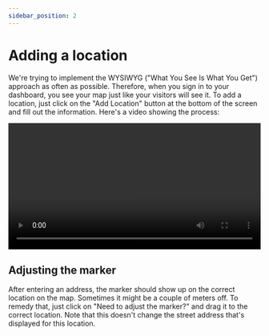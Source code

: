 ```yaml
---
sidebar_position: 2
---
```


# Adding a location

We're trying to implement the WYSIWYG ("What You See Is What You Get") approach as often as possible. Therefore, when you sign in to your dashboard, you see your map just like your visitors will see it. To add a location, just click on the "Add Location" button at the bottom of the screen and fill out the information. Here's a video showing the process:


<video width="100%" controls>
  <source src="/videos/mapzy_add_location.mp4" type="video/mp4" />
  Your browser does not support the video tag.
</video>

## Adjusting the marker

After entering an address, the marker should show up on the correct location on the map. Sometimes it might be a couple of meters off. To remedy that, just click on "Need to adjust the marker?" and drag it to the correct location. Note that this doesn't change the street address that's displayed for this location.
